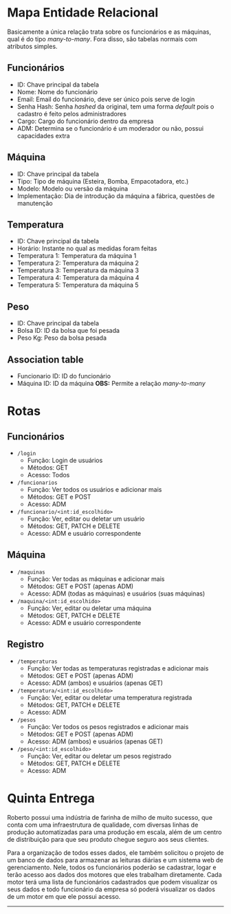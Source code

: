 # Mapa Entidade Relacional
Basicamente a única relação trata sobre os funcionários e as máquinas, qual é do tipo *many-to-many*. Fora disso, são tabelas normais com atributos simples.
## Funcionários
- ID: Chave principal da tabela
- Nome: Nome do funcionário
- Email: Email do funcionário, deve ser único pois serve de login
- Senha Hash: Senha *hashed* da original, tem uma forma *default* pois o cadastro é feito pelos administradores
- Cargo: Cargo do funcionário dentro da empresa
- ADM: Determina se o funcionário é um moderador ou não, possui capacidades extra
 
## Máquina
- ID: Chave principal da tabela
- Tipo: Tipo de máquina (Esteira, Bomba, Empacotadora, etc.)
- Modelo: Modelo ou versão da máquina
- Implementação: Dia de introdução da máquina a fábrica, questões de manutenção
 
## Temperatura
- ID: Chave principal da tabela
- Horário: Instante no qual as medidas foram feitas
- Temperatura 1: Temperatura da máquina 1
- Temperatura 2: Temperatura da máquina 2
- Temperatura 3: Temperatura da máquina 3
- Temperatura 4: Temperatura da máquina 4
- Temperatura 5: Temperatura da máquina 5
 
## Peso
- ID: Chave principal da tabela
- Bolsa ID: ID da bolsa que foi pesada
- Peso Kg: Peso da bolsa pesada
 
## Association table
- Funcionario ID: ID do funcionário
- Máquina ID: ID da máquina
**OBS:** Permite a relação *many-to-many*
 
# Rotas
## Funcionários
- `/login`
   - Função: Login de usuários
   - Métodos: GET
   - Acesso: Todos
- `/funcionarios`
   - Função: Ver todos os usuários e adicionar mais
   - Métodos: GET e POST
   - Acesso: ADM
- `/funcionario/<int:id_escolhido>`
   - Função: Ver, editar ou deletar um usuário
   - Métodos: GET, PATCH e DELETE
   - Acesso: ADM e usuário correspondente
## Máquina
- `/maquinas`
   - Função: Ver todas as máquinas e adicionar mais
   - Métodos: GET e POST (apenas ADM)
   - Acesso: ADM (todas as máquinas) e usuários (suas máquinas)
- `/maquina/<int:id_escolhido>`
   - Função: Ver, editar ou deletar uma máquina
   - Métodos: GET, PATCH e DELETE
   - Acesso: ADM e usuário correspondente
## Registro
- `/temperaturas`
   - Função: Ver todas as temperaturas registradas e adicionar mais
   - Métodos: GET e POST (apenas ADM)
   - Acesso: ADM (ambos) e usuários (apenas GET)
- `/temperatura/<int:id_escolhido>`
   - Função: Ver, editar ou deletar uma temperatura registrada
   - Métodos: GET, PATCH e DELETE
   - Acesso: ADM
- `/pesos`
   - Função: Ver todos os pesos registrados e adicionar mais
   - Métodos: GET e POST (apenas ADM)
   - Acesso: ADM (ambos) e usuários (apenas GET)
- `/peso/<int:id_escolhido>`
   - Função: Ver, editar ou deletar um pesos registrado
   - Métodos: GET, PATCH e DELETE
   - Acesso: ADM

# Quinta Entrega

Roberto possui uma indústria de farinha de milho de muito sucesso, que conta com uma infraestrutura de qualidade, com diversas linhas de produção automatizadas para uma produção em escala, além de um centro de distribuição para que seu produto chegue seguro aos seus clientes.

Para a organização de todos esses dados, ele também solicitou o projeto de um banco de dados para armazenar as leituras diárias e um sistema web de gerenciamento. Nele, todos os funcionários poderão se cadastrar, logar e terão acesso aos dados dos motores que eles trabalham diretamente. Cada motor terá uma lista de funcionários cadastrados que podem visualizar os seus dados e todo funcionário da empresa só poderá visualizar os dados de um motor em que ele possui acesso.
***